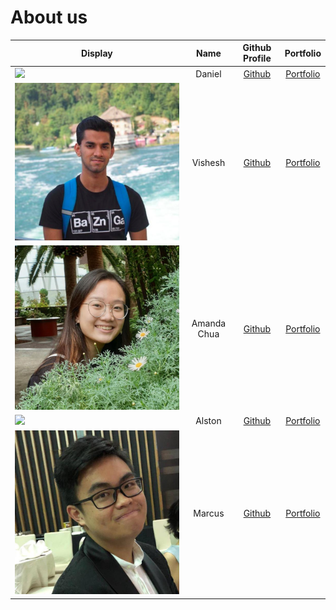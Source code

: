 # About us

Display | Name | Github Profile | Portfolio 
--------|:----:|:--------------:|:---------:
![](https://via.placeholder.com/100.png?text=Photo) | Daniel | [Github](https://github.com/daniellimws) | [Portfolio](docs/team/johndoe.md)
![](teamPictures/vishesh-arora.png) | Vishesh | [Github](https://github.com/wish2023) | [Portfolio](docs/team/wish2023.md)
![](teamPictures/amanda-chua.jpg) | Amanda Chua | [Github](https://github.com/amanda-chua) | [Portfolio](team/amanda-chua.md)
![](https://via.placeholder.com/100.png?text=Photo) | Alston | [Github](https://github.com/alstontham) | [Portfolio](docs/team/johndoe.md)
![](docs/team/marcus-cheong.jpg) | Marcus | [Github](https://github.com/Kafcis) | [Portfolio](docs/team/marcus-cheong.md)

